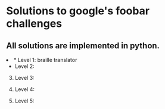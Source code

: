 # Solutions to google's foobar challenges
## All solutions are implemented in python.
<li>
* Level 1: braille translator

* Level 2:

3. Level 3:

4. Level 4:

5. Level 5:
</li>
